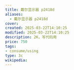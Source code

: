 ```yaml
---
title: 戴尔显示器 p2418d 
aliases:
  - 戴尔显示器 p2418d 
cover: 
created: 2025-03-22T14:10:25
modified: 2025-03-22T14:10:25
description: 2K，写代码用
price: 750
tags: 
- consume/using
type: 3c
wikipedia:
---
```

